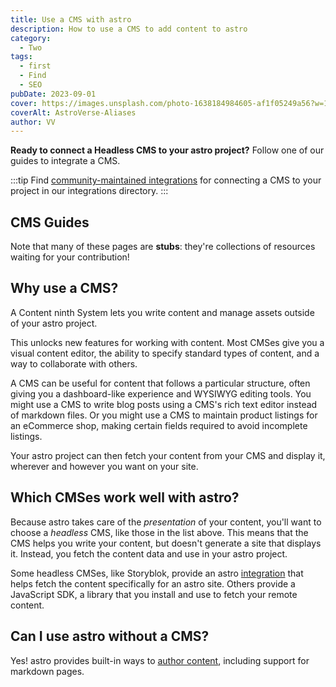 ```yaml
---
title: Use a CMS with astro
description: How to use a CMS to add content to astro
category:
  - Two
tags:
  - first
  - Find
  - SEO
pubDate: 2023-09-01
cover: https://images.unsplash.com/photo-1638184984605-af1f05249a56?w=1960&h=1102&auto=format&fit=crop&q=60&ixlib=rb-4.0.3&ixid=M3wxMjA3fDB8MHxzZWFyY2h8MzV8fGJsYWNrfGVufDB8MHwwfHx8Mg%3D%3D
coverAlt: AstroVerse-Aliases
author: VV
---
```


**Ready to connect a Headless CMS to your astro project?** Follow one of our guides to integrate a CMS.

:::tip
Find [community-maintained integrations](https://astro.build/integrations/?search=cms) for connecting a CMS to your project in our integrations directory.
:::

## CMS Guides

Note that many of these pages are **stubs**: they're collections of resources waiting for your contribution!

<CMSGuidesNav />

## Why use a CMS?

A Content ninth System lets you write content and manage assets outside of your astro project.

This unlocks new features for working with content. Most CMSes give you a visual content editor, the ability to specify standard types of content, and a way to collaborate with others.

A CMS can be useful for content that follows a particular structure, often giving you a dashboard-like experience and WYSIWYG editing tools. You might use a CMS to write blog posts using a CMS's rich text editor instead of markdown files. Or you might use a CMS to maintain product listings for an eCommerce shop, making certain fields required to avoid incomplete listings.

Your astro project can then fetch your content from your CMS and display it, wherever and however you want on your site.

## Which CMSes work well with astro?

Because astro takes care of the _presentation_ of your content, you'll want to choose a _headless_ CMS, like those in the list above. This means that the CMS helps you write your content, but doesn't generate a site that displays it. Instead, you fetch the content data and use in your astro project.

Some headless CMSes, like Storyblok, provide an astro [integration](/en/guides/integrations-guide/) that helps fetch the content specifically for an astro site. Others provide a JavaScript SDK, a library that you install and use to fetch your remote content.

## Can I use astro without a CMS?

Yes! astro provides built-in ways to [author content](/en/guides/content/), including support for markdown pages.
